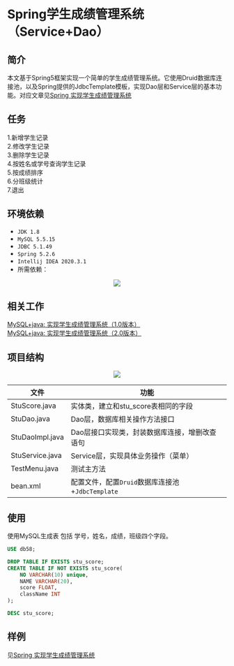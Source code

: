 # Spring学生成绩管理系统（Service+Dao）

## 简介
本文基于Spring5框架实现一个简单的学生成绩管理系统。它使用Druid数据库连接池，以及Spring提供的JdbcTemplate模板，实现Dao层和Service层的基本功能。对应文章见[Spring 实现学生成绩管理系统](https://blog.csdn.net/qq_36937684/article/details/112844468)

## 任务
1.新增学生记录<br>
2.修改学生记录<br>
3.删除学生记录<br>
4.按姓名或学号查询学生记录<br>
5.按成绩排序<br>
6.分班级统计<br>
7.退出<br>

##  环境依赖
 - `JDK 1.8`   
 - `MySQL 5.5.15`
 - `JDBC 5.1.49`
 - `Spring 5.2.6`
 - `Intellij IDEA 2020.3.1`
 - 所需依赖：
<center><img src="https://img-blog.csdnimg.cn/2021011916413521.png?x-oss-process=image/watermark,type_ZmFuZ3poZW5naGVpdGk,shadow_10,text_aHR0cHM6Ly9ibG9nLmNzZG4ubmV0L3FxXzM2OTM3Njg0,size_16,color_FFFFFF,t_70"/></center>

## 相关工作
[MySQL+java: 实现学生成绩管理系统（1.0版本）](https://blog.csdn.net/qq_36937684/article/details/108757156)<br>
[MySQL+java: 实现学生成绩管理系统（2.0版本）](https://blog.csdn.net/qq_36937684/article/details/112502793)

## 项目结构
<center><img src="https://img-blog.csdnimg.cn/20210119164304335.png?x-oss-process=image/watermark,type_ZmFuZ3poZW5naGVpdGk,shadow_10,text_aHR0cHM6Ly9ibG9nLmNzZG4ubmV0L3FxXzM2OTM3Njg0,size_16,color_FFFFFF,t_70"/></center>

文件    | 功能
-------- | -----
StuScore.java  | 实体类，建立和stu_score表相同的字段
StuDao.java  | Dao层，数据库相关操作方法接口
StuDaoImpl.java | Dao层接口实现类，封装数据库连接，增删改查语句
StuService.java| Service层，实现具体业务操作（菜单）
TestMenu.java|测试主方法
bean.xml| 配置文件，配置`Druid`数据库连接池+`JdbcTemplate`

## 使用
使用MySQL生成表
包括 学号，姓名，成绩，班级四个字段。
```sql
USE db58;

DROP TABLE IF EXISTS stu_score;
CREATE TABLE IF NOT EXISTS stu_score(
	NO VARCHAR(10) unique,
	NAME VARCHAR(20),
	score FLOAT,
	className INT
);

DESC stu_score;
``` 

## 样例
见[Spring 实现学生成绩管理系统](https://blog.csdn.net/qq_36937684/article/details/112844468)
